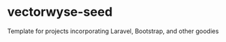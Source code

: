 vectorwyse-seed
===============

Template for projects incorporating Laravel, Bootstrap, and other goodies